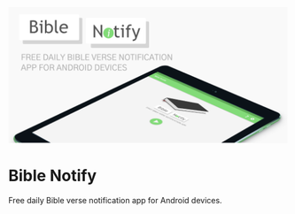 ![Bible Notify banner](.assets/bible-notify-banner.png)

# Bible Notify

Free daily Bible verse notification app for Android devices.